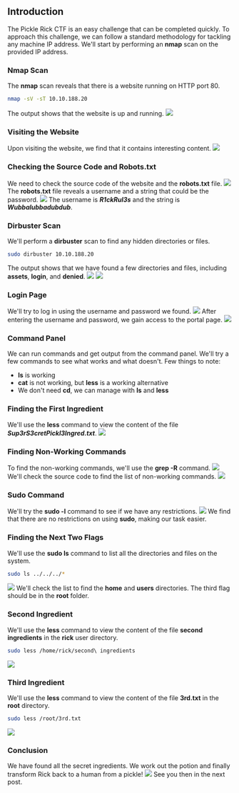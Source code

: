 ## Introduction
The Pickle Rick CTF is an easy challenge that can be completed quickly. To approach this challenge, we can follow a standard methodology for tackling any machine IP address. We'll start by performing an **nmap** scan on the provided IP address.

### Nmap Scan
The **nmap** scan reveals that there is a website running on HTTP port 80.
```bash
nmap -sV -sT 10.10.188.20
```
The output shows that the website is up and running.
![](https://i.imgur.com/hypTmxt.png)
### Visiting the Website
Upon visiting the website, we find that it contains interesting content.
![](https://i.imgur.com/23OJZBh.png)

### Checking the Source Code and Robots.txt
We need to check the source code of the website and the **robots.txt** file.
![](https://i.imgur.com/VdoStsw.png)
The **robots.txt** file reveals a username and a string that could be the password.
![](https://i.imgur.com/0L3j468.jpeg)
The username is **_R1ckRul3s_** and the string is **_Wubbalubbadubdub_**.

### Dirbuster Scan
We'll perform a **dirbuster** scan to find any hidden directories or files.
```bash
sudo dirbuster 10.10.188.20
```
The output shows that we have found a few directories and files, including **assets**, **login**, and **denied**.
![](https://i.imgur.com/fvGbo1T.png)
![](https://i.imgur.com/keqUDZq.png)

### Login Page
We'll try to log in using the username and password we found.
![](https://i.imgur.com/PTrRFi8.png)
After entering the username and password, we gain access to the portal page.
![](https://i.imgur.com/QZUEaxj.png)

### Command Panel
We can run commands and get output from the command panel. We'll try a few commands to see what works and what doesn't.
Few things to note:
- **ls** is working
- **cat** is not working, but **less** is a working alternative
- We don't need **cd**, we can manage with **ls** and **less**

### Finding the First Ingredient
We'll use the **less** command to view the content of the file **_Sup3rS3cretPickl3Ingred.txt_**.
![](https://i.imgur.com/ofPjbg9.png)

### Finding Non-Working Commands
To find the non-working commands, we'll use the **grep -R** command.
![](https://i.imgur.com/0wdtLv5.png)
We'll check the source code to find the list of non-working commands.
![](https://i.imgur.com/Qb0jX7Y.png)

### Sudo Command
We'll try the **sudo -l** command to see if we have any restrictions.
![](https://i.imgur.com/96eymMe.png)
We find that there are no restrictions on using **sudo**, making our task easier.

### Finding the Next Two Flags
We'll use the **sudo ls** command to list all the directories and files on the system.
```bash
sudo ls ../../../*
```
![](https://i.imgur.com/jEGKszG.png)
We'll check the list to find the **home** and **users** directories. The third flag should be in the **root** folder.

### Second Ingredient
We'll use the **less** command to view the content of the file **second ingredients** in the **rick** user directory.
```bash
sudo less /home/rick/second\ ingredients
```
![](https://i.imgur.com/syJ7AfO.png)

### Third Ingredient
We'll use the **less** command to view the content of the file **3rd.txt** in the **root** directory.
```bash
sudo less /root/3rd.txt
```
![](https://i.imgur.com/FOSV4mD.png)

### Conclusion
We have found all the secret ingredients. We work out the potion and finally transform Rick back to a human from a pickle!
![](https://i.imgur.com/MeCvTOs.gif)
See you then in the next post.